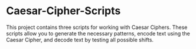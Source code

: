 # Caesar-Cipher-Scripts
This project contains three scripts for working with Caesar Ciphers. These scripts allow you to generate the necessary patterns, encode text using the Caesar Cipher, and decode text by testing all possible shifts.
